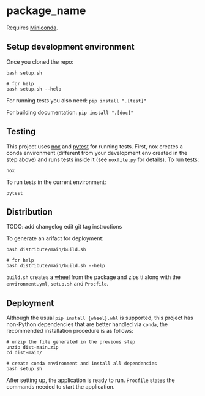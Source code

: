 # package_name

Requires [Miniconda](https://docs.conda.io/en/latest/miniconda.html).

## Setup development environment

Once you cloned the repo:

```
bash setup.sh

# for help
bash setup.sh --help
```


For running tests you also need: `pip install ".[test]"`

For building documentation: `pip install ".[doc]"`


## Testing

This project uses [nox](https://nox.thea.codes/en/stable/) and [pytest](https://doc.pytest.org/en/2.8.7/index.html) for running tests. First, nox creates a conda environment (different from your development env created in the step above) and runs tests inside it (see `noxfile.py` for details). To run tests:

```
nox
```

To run tests in the current environment:

```
pytest
```

## Distribution

TODO: add changelog edit git tag instructions

To generate an arifact for deployment:

```
bash distribute/main/build.sh

# for help
bash distribute/main/build.sh --help
```

`build.sh` creates a [wheel](https://packaging.python.org/glossary/) from the package and zips ti along with the `environment.yml`, `setup.sh` and `Procfile`.

## Deployment


Although the usual `pip install {wheel}.whl` is supported, this project has non-Python dependencies that are better handled via `conda`, the recommended installation procedure is as follows:

```
# unzip the file generated in the previous step
unzip dist-main.zip
cd dist-main/

# create conda environment and install all dependencies
bash setup.sh
```

After setting up, the application is ready to run. `Procfile` states the commands needed to start the application.


